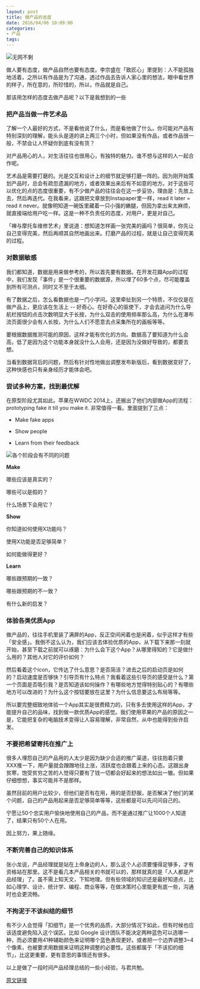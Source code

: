 ```yaml
---
layout: post
title: 做产品的态度
date: 2016/04/06 10:09:00
categories:
- 产品
tags:
---
```


![无网不剩][1]

做人要有态度，做产品自然也要有态度。李宗盛在「致匠心」里提到：人不能孤独地活着，之所以有作品是为了沟通，透过作品去告诉人家心里的想法，眼中看世界的样子，所在意的，所珍惜的，所以，作品就是自己。

那该用怎样的态度去做产品呢？以下是我想到的一些

### 把产品当做一件艺术品

了解一个人最好的方式，不是看他说了什么，而是看他做了什么。你可能对产品有特别深刻的理解，能头头是道的讲上两三个小时，但如果没有作品，或者作品很一般，不禁会让人怀疑你到底有没有货？

对产品用心的人，对生活往往也很用心，有独特的魅力。谁不想与这样的人一起合作呢。

艺术品是需要打磨的。光是交互和设计上的细节就足够打磨一阵的。因为刚开始策划产品时，总会有疏忽遗漏的地方，或者效果出来后有不如意的地方。对于这些可以优化的点的态度很重要，有不少做产品的往往会在这一步妥协，理由是：先放上去，然后再迭代。在我看来，这跟把文章放到Instapaper里一样，read it later = read it never。就像明知道一碗饭里藏着一只小强的嫩腿，但因为拿出来太麻烦，就直接端给用户吃一样。这是一种不负责任的态度，对用户，更是对自己。

「禅与摩托车维修艺术」里说道：想知道怎样画一张完美的画吗？很简单，你先让自己变得完美，然后再顺其自然地画出来。打磨产品的过程，就是让自己变得完美的过程。

### 对数据敏感

我们都知道，数据是用来做参考的，所以首先要有数据。在开发花瓣App的过程中，我们发现「事件」是一个很重要的数据源，所以埋了60多个点，尽可能覆盖到所有可测点，同时又不至于太细。

有了数据之后，怎么看数据也是一门小学问。这里牵扯到另一个特质，不仅仅是在做产品上，更应该在生活上 -- 好奇心。在好奇心的驱使下，才会去追问为什么导航栏按钮的点击次数明显大于长按，为什么双击的使用频率那么高，为什么在瀑布流页面很少会有人长按，为什么人们不愿意去点采集所在的画板等等。

要根据数据推测可能的原因，这样才能有优化的方向。数据高了要知道为什么会高，低了是因为这个功能本身就没什么人会用，还是因为没做好导致的，都要去想。

当看到数据背后的问题，然后有针对性地做出调整发布新版后，看到数据变好了，这种快感也只有亲身经历才能体会吧。

### 尝试多种方案，找到最优解

在原型阶段尤其如此。苹果在WWDC 2014上，还搬出了他们内部做App的流程：prototyping fake it till you make it. 非常值得一看。里面提到了三点：

* Make fake apps

* Show people

* Learn from their feedback

![各个阶段会有不同的问题][2]

**Make**

哪些应该是真实的？

哪些可以是假的？

什么场景下会用它？

**Show**

你知道如何使用X功能吗？

使用X功能是否足够简单？

如何能做得更好？

**Learn**

哪些跟预期的一致？

哪些跟预期的不一致？

有什么新的启发？

### 体验各类优质App

做产品的，往往手机里装了满屏的App，反正空间闲着也是闲着，似乎这样才有些「安全感」。我倒不这么认为，我们应该去体验优质的App，从下载下来那一刻就开始，甚至下载之前就可以琢磨：为什么会下这个App？从哪里得知的？它是做什么用的？其他人对它的评价如何？

然后看着这个icon，它传达了什么意思？是否简洁？进去之后的启动页是如何的？启动速度是否够快？引导页有什么特点？我看着这些引导页的感受是什么？第一个页面是否吸引我？是否知道该如何操作？有哪些地方觉得特别贴心的？有哪些地方可以改进的？为什么这个按钮要放在这里？为什么信息要这么布局等等。

所以要完整细致地体验一个App其实是很费精力的，只有多去使用这样的App，才能提升自己的品味，找到做一款优质App的感觉。我们使用苹果的产品的原因之一是，它能把复杂的电脑技术变得让人容易理解，非常自然，从中也能得到些许启发。

### 不要把希望寄托在推广上

很多人埋怨自己的产品用的人太少是因为缺少合适的推广渠道，往往抱着只要XXX推一下，用户量就会蹭蹭地往上涨，活跃度也会跟着上来的心态。这跟出身贫寒，饱受贫穷之苦的人觉得只要有了钱一切都会好起来的想法如出一辙。但如果仔细想想，事实可能并不是那样。

虽然目前的用户比较少，但他们是否有在用，用的是否舒服，是否解决了他们的某个问题，自己的产品用起来是否足够简单等等，这些都是可以先问问自己的。

宁愿让50个忠实用户愉快地使用自己的产品，而不是通过推广让1000个人知道了，结果只有50个人在用。

因上努力，果上随缘。

### 不断完善自己的知识体系

张小龙说，产品经理就是站在上帝身边的人，那么这个人必须要懂得足够多，才有资格站在那里。这不是看几本产品相关的书就可以的，那样就真的是「人人都是产品经理」了。虽不需上知天文，下知地理。但有些领域的知识还是最好知道点，比如心理学、设计、统计学、编程、商业等等，在做决策时心里能更有底一些，沟通时也会更流畅。

### 不拘泥于不该纠结的细节

有不少人会觉得「扣细节」是一个优秀的品质，大部分情况下如此，但有时候也应该适度避免陷入这个误区。比如 Google 设计团队不能决定两种蓝色可以选哪一种，而必须要用41种辅助颜色来证明哪个蓝色表现更好。或者把一个边界调整3~4个像素，也被要求用数据来证明这种调整的必要性。这些都属于「不该扣的细节」，比这更重要，更有意思的事情还有很多。

以上是做了一段时间产品经理总结的一些小经验，与君共勉。

[原文链接][3]

[1]: http://www.uml.org.cn/DevProcess/images/201409251001.jpg

[2]: https://pics.naaln.com/blog/2022-02-14-af4a67.png-basicBlog

[3]: http://www.cocoachina.com/programmer/20140921/9702.html

